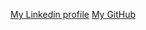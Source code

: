 [My Linkedin profile](https://www.linkedin.com/in/lolitadr/)
[My GitHub](https://github.com/LolitaDruzinina)
